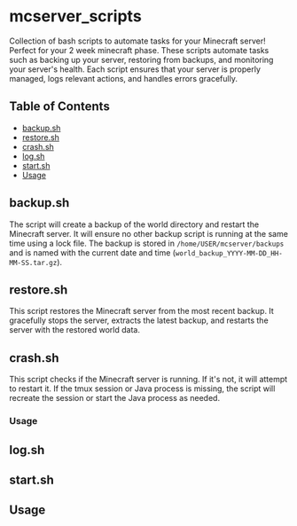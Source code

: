 # mcserver_scripts
Collection of bash scripts to automate tasks for your Minecraft server! Perfect for your 2 week minecraft phase. These scripts automate tasks such as backing up your server, restoring from backups, and monitoring your server's health. Each script ensures that your server is properly managed, logs relevant actions, and handles errors gracefully.


## Table of Contents

- [backup.sh](#backup.sh)
- [restore.sh](#restore.sh)
- [crash.sh](#crash.sh)
- [log.sh](#log.sh)
- [start.sh](#start.sh)
- [Usage](#Usage)

## backup.sh

The script will create a backup of the world directory and restart the Minecraft server. It will ensure no other backup script is running at the same time using a lock file. The backup is stored in ```/home/USER/mcserver/backups``` and is named with the current date and time (```world_backup_YYYY-MM-DD_HH-MM-SS.tar.gz```).



## restore.sh

This script restores the Minecraft server from the most recent backup. It gracefully stops the server, extracts the latest backup, and restarts the server with the restored world data.



## crash.sh
This script checks if the Minecraft server is running. If it's not, it will attempt to restart it. If the tmux session or Java process is missing, the script will recreate the session or start the Java process as needed.

### Usage

## log.sh

## start.sh

## Usage
